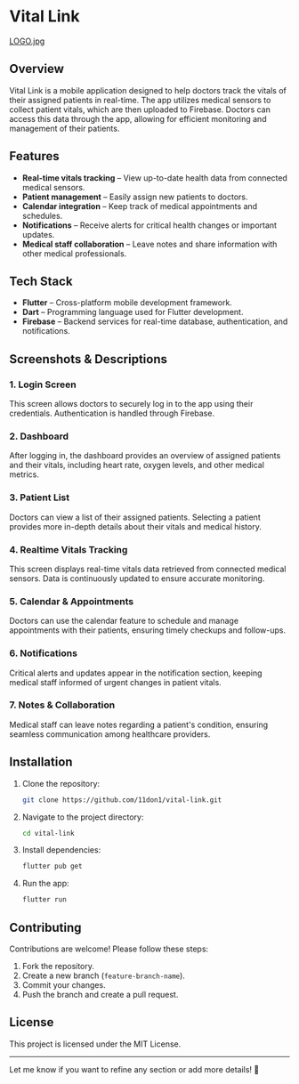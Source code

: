# Vital Link

[LOGO.jpg](https://github.com/11DON/Vital-link/blob/b3eeb1e8b5ee937bdbeff2e8548578ce67ace81e/LOGO.jpg)

## Overview
Vital Link is a mobile application designed to help doctors track the vitals of their assigned patients in real-time. The app utilizes medical sensors to collect patient vitals, which are then uploaded to Firebase. Doctors can access this data through the app, allowing for efficient monitoring and management of their patients.

## Features
- **Real-time vitals tracking** – View up-to-date health data from connected medical sensors.
- **Patient management** – Easily assign new patients to doctors.
- **Calendar integration** – Keep track of medical appointments and schedules.
- **Notifications** – Receive alerts for critical health changes or important updates.
- **Medical staff collaboration** – Leave notes and share information with other medical professionals.

## Tech Stack
- **Flutter** – Cross-platform mobile development framework.
- **Dart** – Programming language used for Flutter development.
- **Firebase** – Backend services for real-time database, authentication, and notifications.

## Screenshots & Descriptions

### 1. Login Screen
This screen allows doctors to securely log in to the app using their credentials. Authentication is handled through Firebase.

### 2. Dashboard
After logging in, the dashboard provides an overview of assigned patients and their vitals, including heart rate, oxygen levels, and other medical metrics.

### 3. Patient List
Doctors can view a list of their assigned patients. Selecting a patient provides more in-depth details about their vitals and medical history.

### 4. Realtime Vitals Tracking
This screen displays real-time vitals data retrieved from connected medical sensors. Data is continuously updated to ensure accurate monitoring.

### 5. Calendar & Appointments
Doctors can use the calendar feature to schedule and manage appointments with their patients, ensuring timely checkups and follow-ups.

### 6. Notifications
Critical alerts and updates appear in the notification section, keeping medical staff informed of urgent changes in patient vitals.

### 7. Notes & Collaboration
Medical staff can leave notes regarding a patient's condition, ensuring seamless communication among healthcare providers.

## Installation
1. Clone the repository:
   ```bash
   git clone https://github.com/11don1/vital-link.git
   ```
2. Navigate to the project directory:
   ```bash
   cd vital-link
   ```
3. Install dependencies:
   ```bash
   flutter pub get
   ```
4. Run the app:
   ```bash
   flutter run
   ```

## Contributing
Contributions are welcome! Please follow these steps:
1. Fork the repository.
2. Create a new branch (`feature-branch-name`).
3. Commit your changes.
4. Push the branch and create a pull request.

## License
This project is licensed under the MIT License.

---

Let me know if you want to refine any section or add more details! 🚀

